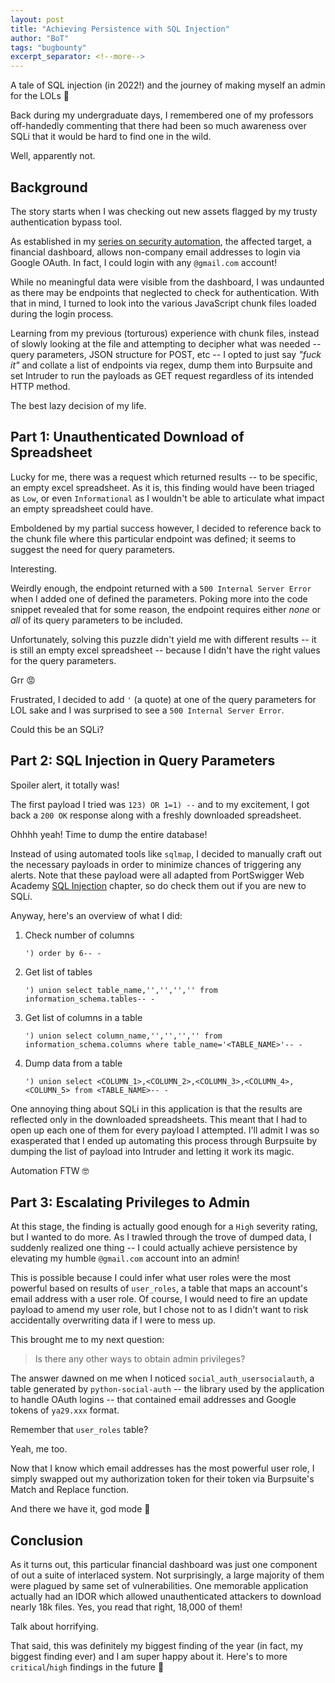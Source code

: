 ```yaml
---
layout: post
title: "Achieving Persistence with SQL Injection"
author: "BoT"
tags: "bugbounty"
excerpt_separator: <!--more-->
---
```


A tale of SQL injection (in 2022!) and the journey of making myself an admin for the LOLs 🥴

<!--more-->

Back during my undergraduate days, I remembered one of my professors off-handedly commenting that there had been so much awareness over SQLi that it would be hard to find one in the wild.

Well, apparently not.

## Background

The story starts when I was checking out new assets flagged by my trusty authentication bypass tool.

As established in my [series on security automation](../2022-05-15/security-automation-at-scale), the affected target, a financial dashboard, allows non-company email addresses to login via Google OAuth. In fact, I could login with any `@gmail.com` account!

While no meaningful data were visible from the dashboard, I was undaunted as there may be endpoints that neglected to check for authentication. With that in mind, I turned to look into the various JavaScript chunk files loaded during the login process.

Learning from my previous (torturous) experience with chunk files, instead of slowly looking at the file and attempting to decipher what was needed -- query parameters, JSON structure for POST, etc -- I opted to just say _"fuck it"_ and collate a list of endpoints via regex, dump them into Burpsuite and set Intruder to run the payloads as GET request regardless of its intended HTTP method.

The best lazy decision of my life.

## Part 1: Unauthenticated Download of Spreadsheet

Lucky for me, there was a request which returned results -- to be specific, an empty excel spreadsheet. As it is, this finding would have been triaged as `Low`, or even `Informational` as I wouldn't be able to articulate what impact an empty spreadsheet could have.

Emboldened by my partial success however, I decided to reference back to the chunk file where this particular endpoint was defined; it seems to suggest the need for query parameters.

Interesting.

Weirdly enough, the endpoint returned with a `500 Internal Server Error` when I added one of defined the parameters. Poking more into the code snippet revealed that for some reason, the endpoint requires either _none_ or _all_ of its query parameters to be included.

Unfortunately, solving this puzzle didn't yield me with different results -- it is still an empty excel spreadsheet -- because I didn't have the right values for the query parameters.

Grr 😡

Frustrated, I decided to add `'` (a quote) at one of the query parameters for LOL sake and I was surprised to see a `500 Internal Server Error`.

Could this be an SQLi?

## Part 2: SQL Injection in Query Parameters

Spoiler alert, it totally was!

The first payload I tried was `123) OR 1=1) --` and to my excitement, I got back a `200 OK` response along with a freshly downloaded spreadsheet.

Ohhhh yeah! Time to dump the entire database!

Instead of using automated tools like `sqlmap`, I decided to manually craft out the necessary payloads in order to minimize chances of triggering any alerts. Note that these payload were all adapted from PortSwigger Web Academy [SQL Injection](https://portswigger.net/web-security/sql-injection) chapter, so do check them out if you are new to SQLi.

Anyway, here's an overview of what I did:

1.  Check number of columns

    ```
    ') order by 6-- -
    ```

2.  Get list of tables

    ```
    ') union select table_name,'','','','' from information_schema.tables-- -
    ```

3.  Get list of columns in a table

    ```
    ') union select column_name,'','','','' from information_schema.columns where table_name='<TABLE_NAME>'-- -
    ```

4.  Dump data from a table

    ```
    ') union select <COLUMN_1>,<COLUMN_2>,<COLUMN_3>,<COLUMN_4>,<COLUMN_5> from <TABLE_NAME>-- -
    ```

One annoying thing about SQLi in this application is that the results are reflected only in the downloaded spreadsheets. This meant that I had to open up each one of them for every payload I attempted. I'll admit I was so exasperated that I ended up automating this process through Burpsuite by dumping the list of payload into Intruder and letting it work its magic.

Automation FTW 🤓

## Part 3: Escalating Privileges to Admin

At this stage, the finding is actually good enough for a `High` severity rating, but I wanted to do more. As I trawled through the trove of dumped data, I suddenly realized one thing -- I could actually achieve persistence by elevating my humble `@gmail.com` account into an admin!

This is possible because I could infer what user roles were the most powerful based on results of `user_roles`, a table that maps an account's email address with a user role. Of course, I would need to fire an update payload to amend my user role, but I chose not to as I didn't want to risk accidentally overwriting data if I were to mess up.

This brought me to my next question:

> Is there any other ways to obtain admin privileges?

The answer dawned on me when I noticed `social_auth_usersocialauth`, a table generated by `python-social-auth` -- the library used by the application to handle OAuth logins -- that contained email addresses and Google tokens of `ya29.xxx` format.

Remember that `user_roles` table?

Yeah, me too.

Now that I know which email addresses has the most powerful user role, I simply swapped out my authorization token for their token via Burpsuite's Match and Replace function.

And there we have it, god mode 🤪

## Conclusion

As it turns out, this particular financial dashboard was just one component of out a suite of interlaced system. Not surprisingly, a large majority of them were plagued by same set of vulnerabilities. One memorable application actually had an IDOR which allowed unauthenticated attackers to download nearly 18k files. Yes, you read that right, 18,000 of them!

Talk about horrifying.

That said, this was definitely my biggest finding of the year (in fact, my biggest finding ever) and I am super happy about it. Here's to more `critical`/`high` findings in the future 🥂
